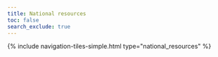 ```yaml
---
title: National resources
toc: false
search_exclude: true
---
```


{% include navigation-tiles-simple.html type="national_resources" %}
